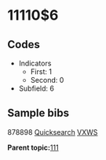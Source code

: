 # 11110$6

## Codes

-   Indicators
    -   First: 1
    -   Second: 0
-   Subfield: 6

## Sample bibs

878898 [Quicksearch](https://search.library.yale.edu/catalog/878898) [VXWS](http://prodorbis.library.yale.edu:7014/vxws/GetHoldingsService?bibId=878898)

**Parent topic:**[111](../../tags/111/111.md)

